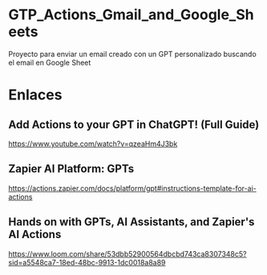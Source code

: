 # GTP_Actions_Gmail_and_Google_Sheets
Proyecto para enviar un email creado con un GPT personalizado buscando el email en Google Sheet


# Enlaces
## Add Actions to your GPT in ChatGPT! (Full Guide)
https://www.youtube.com/watch?v=qzeaHm4J3bk

## Zapier AI Platform: GPTs
https://actions.zapier.com/docs/platform/gpt#instructions-template-for-ai-actions

## Hands on with GPTs, AI Assistants, and Zapier's AI Actions
https://www.loom.com/share/53dbb52900564dbcbd743ca8307348c5?sid=a5548ca7-18ed-48bc-9913-1dc0018a8a89

